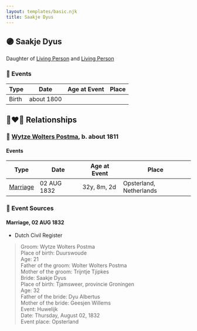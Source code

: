 ```yaml
---
layout: templates/basic.njk
title: Saakje Dyus
---
```

## 🟣 Saakje Dyus

Daughter of [Living Person](/people/6/65255973) and [Living Person](/people/2/26091395)

### 📆 Events

Type | Date | Age at Event | Place
------ | ------ | ------ | ------
Birth | about 1800 |  |

## 👩‍❤️‍👨 Relationships

### 🔵 [Wytze Wolters Postma](/people/6/61192664), b. about 1811

#### Events

Type | Date | Age at Event | Place
------ | ------ | ------ | ------
[Marriage](#event-family-0-event-0) | 02 AUG 1832 | 32y, 8m, 2d | Opsterland, Netherlands
### 📰 Event Sources

#### <a id="event-family-0-event-0"></a> Marriage, 02 AUG 1832
* Dutch Civil Register
>   
  > Groom: Wytze Wolters Postma  
  > Place of birth: Duurswoude  
  > Age: 21  
  > Father of the groom: Wolter Wolters Postma  
  > Mother of the groom: Trijntje Tjipkes  
  > Bride: Saakje Dyus  
  > Place of birth: Tjamsweer, provincie Groningen  
  > Age: 32  
  > Father of the bride: Dyu Albertus  
  > Mother of the bride: Geesjen Willems  
  > Event: Huwelijk  
  > Date: Thursday, August 02, 1832  
  > Event place: Opsterland